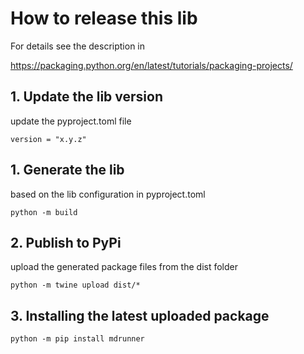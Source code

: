 # How to release this lib
For details see the description in

https://packaging.python.org/en/latest/tutorials/packaging-projects/


## 1. Update the lib version
update the pyproject.toml file
```
version = "x.y.z"
```

## 1. Generate the lib
based on the lib configuration in pyproject.toml
```
python -m build
```

## 2. Publish to PyPi
upload the generated package files from the dist folder
```
python -m twine upload dist/*
```

## 3. Installing the latest uploaded package
```
python -m pip install mdrunner
```

